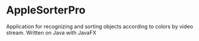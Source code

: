 # AppleSorterPro
Application for recognizing and sorting objects according to colors by video stream. Written on Java with JavaFX
